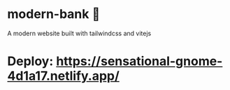 # modern-bank 🏦
A modern website built with tailwindcss and vitejs

# Deploy: https://sensational-gnome-4d1a17.netlify.app/

